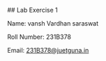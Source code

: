 \## Lab Exercise 1

Name: vansh Vardhan saraswat

Roll Number: 231B378

Email: 231B378@juetguna.in

<Solution code to part F>

